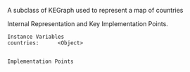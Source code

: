 A subclass of KEGraph used to represent a map of countries
 
Internal Representation and Key Implementation Points.

    Instance Variables
	countries:		<Object>


    Implementation Points
